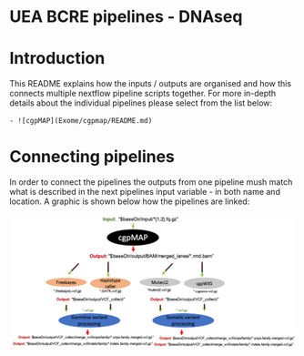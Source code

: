 # UEA BCRE pipelines - DNAseq

# Introduction

This README explains how the inputs / outputs are organised and how this connects multiple nextflow pipeline scripts together. For more in-depth details about the individual pipelines please select from the list below:

    - ![cgpMAP](Exome/cgpmap/README.md)


# Connecting pipelines

In order to connect the pipelines the outputs from one pipeline mush match what is described in the next pipelines input variable - in both name and location. A graphic is shown below how the pipelines are linked:


![figure-1](../misc/DNAseq_summary.png)
